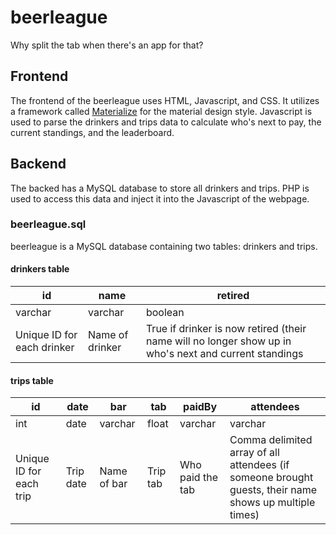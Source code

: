 # beerleague
Why split the tab when there's an app for that?

## Frontend
The frontend of the beerleague uses HTML, Javascript, and CSS. It utilizes a framework called [Materialize](http://materializecss.com/) for the material design style. Javascript is used to parse the drinkers and trips data to calculate who's next to pay, the current standings, and the leaderboard.

## Backend
The backed has a MySQL database to store all drinkers and trips. PHP is used to access this data and inject it into the Javascript of the webpage. 

### beerleague.sql
beerleague is a MySQL database containing two tables: drinkers and trips.

#### drinkers table
| id | name | retired |
| --- | --- | --- |
| varchar | varchar | boolean |
| Unique ID for each drinker | Name of drinker | True if drinker is now retired (their name will no longer show up in who's next and current standings |

#### trips table
| id | date | bar | tab | paidBy | attendees |
| --- | --- | --- | --- | --- | --- |
| int | date | varchar | float | varchar | varchar |
| Unique ID for each trip | Trip date | Name of bar | Trip tab | Who paid the tab | Comma delimited array of all attendees (if someone brought guests, their name shows up multiple times) |
